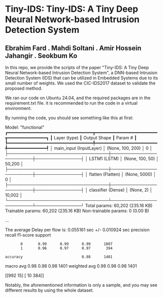 # Tiny-IDS: Tiny-IDS: A Tiny Deep Neural Network-based Intrusion Detection System

## Ebrahim Fard . Mahdi Soltani . Amir Hossein Jahangir . Seokbum Ko

In this repo, we provide the scripts of the paper "Tiny-IDS: A Tiny Deep Neural Network-based Intrusion Detection System", a DNN-based Intrusion Detection System (IDS) that can be utilized in Embedded Systems due to its small number of weights. We used the CIC-IDS2017 dataset to validate the proposed method.

We ran our code on Ubuntu 24.04, and the required packages are in the requirement.txt file. it is recommended to run the code in a virtual environment. 

By running the code, you should see something like this at first:

Model: "functional"
┏━━━━━━━━━━━━━━━━━━━━━━━━━━━━━━━━━┳━━━━━━━━━━━━━━━━━━━━━━━━┳━━━━━━━━━━━━━━━┓
┃ Layer (type)                    ┃ Output Shape           ┃       Param # ┃
┡━━━━━━━━━━━━━━━━━━━━━━━━━━━━━━━━━╇━━━━━━━━━━━━━━━━━━━━━━━━╇━━━━━━━━━━━━━━━┩
│ main_input (InputLayer)         │ (None, 100, 200)       │             0 │
├─────────────────────────────────┼────────────────────────┼───────────────┤
│ LSTM1 (LSTM)                    │ (None, 100, 50)        │        50,200 │
├─────────────────────────────────┼────────────────────────┼───────────────┤
│ flatten (Flatten)               │ (None, 5000)           │             0 │
├─────────────────────────────────┼────────────────────────┼───────────────┤
│ classifier (Dense)              │ (None, 2)              │        10,002 │
└─────────────────────────────────┴────────────────────────┴───────────────┘
 Total params: 60,202 (235.16 KB)
 Trainable params: 60,202 (235.16 KB)
 Non-trainable params: 0 (0.00 B)

...

The average Delay per flow is: 0.055161 sec +/- 0.010924 sec
              precision    recall  f1-score   support

           0       0.99      0.99      0.99      1007
           1       0.96      0.97      0.97       394

    accuracy                           0.98      1401
   macro avg       0.98      0.98      0.98      1401
weighted avg       0.98      0.98      0.98      1401

[[992  15]
 [ 10 384]]


Notably, the aforementioned information is only a sample, and you may see different results by using the whole dataset.
